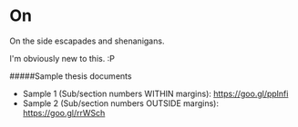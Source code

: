 # On
On the side escapades
and shenanigans.

I'm obviously new to this. :P

#####Sample thesis documents
* Sample 1 (Sub/section numbers WITHIN margins): https://goo.gl/pplnfi
* Sample 2 (Sub/section numbers OUTSIDE margins): https://goo.gl/rrWSch
